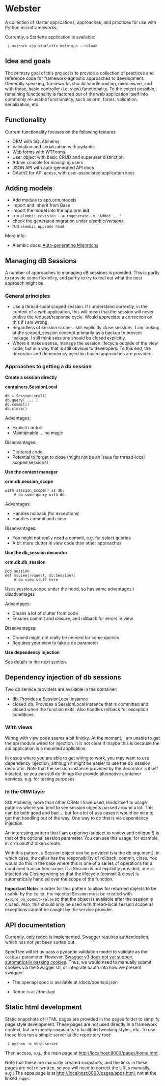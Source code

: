 # Webster

A collection of starter applications, approaches, and practices for use with
Python microframeworks.

Currently, a Starlette application is available:

```
 $ uvicorn app.starlette.main:app --reload
```

## Idea and goals

The primary goal of this project is to provide a collection of practices and
reference code for framework-agnostic approaches to development. Generally
speaking, frameworks should handle routing, middleware, and with those, basic
controller (i.e. view) functionality. To the extent possible, remaining
functionality is factored out of the web application itself into commonly
re-usable functionality, such as orm, forms, validation, serialization, etc.

## Functionality

Current functionality focuses on the following features

 * ORM with SQLAlchemy
 * Validation and serialization with pydantic
 * Web forms with WTForms
 * User object with basic CRUD and superuser distinction
 * Admin console for managing users
 * JSON API with auto-generated API docs
 * OAuth2 for API acess, with user-associated application keys


## Adding models

 * Add module to app.orm.models
 * import and inherit from Base
 * import the model into the app.orm __init__
 * run `alembic revision --autogenerate -m "Added .. "`
 * check the generated migration under _alembic/versions_
 * run `alembic upgrade head`

More info:

 * Alembic docs: [Auto-generating Migrations](https://alembic.sqlalchemy.org/en/latest/autogenerate.html)


## Managing dB Sessions

A number of approaches to managing dB sessions is provided. This is partly to
provide some flexibility, and partly to try to feel out what the best approach
might be.

### General principles

  * Use a thread-local scoped session. If I understand correctly, in the context of a web application, this will mean that the session will never outlive the request/response cycle. Would appreciate a correction on this if I am wrong.
  * Regardless of session scope .. still explicitly close sessions. I am looking at the scoped_session concept primarily as a backup to prevent leakage. I still think sessions should be closed explicitly.
  * Where it makes sense, manage the session lifecycle outside of the view code, but in a way that is still obvious to developers. To this end, the decorator and dependency injection based approaches are provided.

### Approaches to getting a db session


**Create a session directly**

__containers.SessionLocal__

```
db = SessionLocal()
db.query( ... )
db.commit()
db.close()
```

Advantages:

 * Explicit control
 * Maintainable ... no magic

Disadvantages:

 * Cluttered code
 * Potential to forget to close (might not be an issue for thread-local scoped sessions)


**Use the context manager**

__orm.db.session_scope__

```
with session_scope() as db:
    # do some query with db
```

Advantages:

 * Handles rollback (for exceptions)
 * Handles commit and close

Disadvantages:

 * You might not really need a commit, e.g. for select queries
 * A bit more clutter in view code than other approaches


**Use the db_session decorator**

__orm.db.db_session__

```
@db_session
def myview(request, db:Session):
    # do view stuff here
```
Uses session_scope under the hood, so has same advantages / disadvantages

Advantages:

 * Cleans a lot of clutter from code
 * Ensures commit and closure, and rollback for errors in view

Disadvantages:

 * Commit might not really be needed for some queries
 * Requires your view to take a db parameter

**Use dependency injection**

See details in the next section.


## Dependency injection of db sessions

Two db service providers are available in the container:

 * db. Provides a SessionLocal instance
 * closed_db. Provides a SessionLocal instance that is committed and closed when the function exits. Also handles rollback for exception conditions.


### With views

Wiring with view code seems a bit finicky. At the moment, I am unable to get
the api module wired for injection. It is not clear if maybe this is because
the api application is a mounted application.

In cases where you are able to get wiring to work, you may want to use
dependency injection, although it might be easier to use the db_session
decorator. Note that the session instance provided by the decorator is itself
injected, so you can still do things like provide alternative container
services, e.g. for testing purposes.


### In the ORM layer

SQLAlchemy, more than other ORMs I have used, lends itself to usage patterns
where you tend to see session objects passed around a lot. This can be both
good and bad ... but for a lot of use cases it would be nice to get that
handling out of the way. One way to do that is via dependency injection.

An interesting pattern that I am exploring (subject to review and critique!!)
is that of the optional session parameter. You can see this usage, for example,
in orm.oauth2.token.create.

With this pattern, a Session object can be provided (via the db argument), in
which case, the caller has the responsibility of rollback, commit, close. You
would do this in the case where this is one of a series of operations for a
combined transaction scope. If a Session is not explicitly provided, one is
injected via Closing wiring so that the lifecycle (commit & close) is
automatically handled over the scope of the function.

**Important Note:** In order for this pattern to allow for returned objects to be
usable by the caller, the injected Session must be created with `expire_on_commit=False`
so that the object is available after the session is closed. Also, this should
only be used with thread-local session scope as exceptions cannot be caught by
the service provider.


## API documentation

Currently, only redoc is implemented. Swagger requires authentication, which
has not yet been sorted out.

SpecTree will let us pass a pydantic validation model to validate as the
`cookies` parameter. However, [Swagger v3 does not yet support automatically
passing cookies](https://github.com/swagger-api/swagger-ui/issues/2895). Thus,
we would need to manually submit cookies via the Swagger UI, or integrate oauth
into how we present swagger.



 * The openapi spec is available at /docs/openapi.json

 * Redoc is at /docs/api

## Static html development

Static snapshots of HTML pages are provided in the pages folder to simplify
page style development. These pages are not used directly in a framework
context, but are merely snapshots to facilitate tweaking styles, etc. To use
these files run a simple server at the repository root:

```
 $ python -m http.server
```

Then access, e.g., the main page at [http://localhost:8000/pages/home.html](http://localhost:8000/pages/home.html).

Note that these are manually created snapshots, and the links in these pages
are not re-written, so you will need to correct the URLs manually, e.g.: The apps
page is at [http://localhost:8000/pages/apps.html](http://localhost:8000/pages/apps.html),
not at the linked `/apps`.
